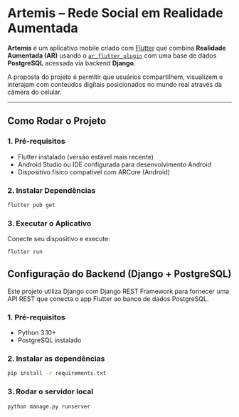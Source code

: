# Artemis – Rede Social em Realidade Aumentada
**Artemis** é um aplicativo mobile criado com [Flutter](https://flutter.dev/) que combina **Realidade Aumentada (AR)** usando o [`ar_flutter_plugin`](https://pub.dev/packages/ar_flutter_plugin) com uma base de dados **PostgreSQL** acessada via backend **Django**.  

A proposta do projeto é permitir que usuários compartilhem, visualizem e interajam com conteúdos digitais posicionados no mundo real através da câmera do celular.

---
## Como Rodar o Projeto

### 1. Pré-requisitos
- Flutter instalado (versão estável mais recente)
- Android Studio ou IDE configurada para desenvolvimento Android
- Dispositivo físico compatível com ARCore (Android)

### 2. Instalar Dependências

```bash
flutter pub get
```

### 3. Executar o Aplicativo
Conecte seu dispositivo e execute:

```bash
flutter run
```

## Configuração do Backend (Django + PostgreSQL)
Este projeto utiliza Django com Django REST Framework para fornecer uma API REST que conecta o app Flutter ao banco de dados PostgreSQL.

### 1. Pré-requisitos

- Python 3.10+
- PostgreSQL instalado

### 2. Instalar as dependências
```bash
pip install -r requirements.txt
```

### 3. Rodar o servidor local
```bash
python manage.py runserver
```
